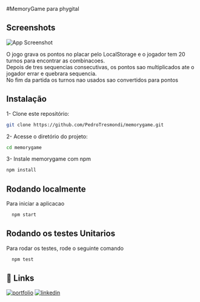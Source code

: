 
#MemoryGame para phygital 



## Screenshots

![App Screenshot](https://res.cloudinary.com/practicaldev/image/fetch/s--5tuoyVED--/c_limit%2Cf_auto%2Cfl_progressive%2Cq_auto%2Cw_800/https://dev-to-uploads.s3.amazonaws.com/uploads/articles/7tx1k5jud6je10jv5nj0.png)

O jogo grava os pontos no placar pelo LocalStorage
e o jogador tem 20 turnos para encontrar as combinacoes.
<br>
Depois de tres sequencias consecutivas, os pontos sao multiplicados ate o jogador errar e quebrara sequencia.
<br>
No fim da partida os turnos nao usados sao convertidos para pontos 

## Instalação
1- Clone este repositório:

```bash
git clone https://github.com/PedroTresmondi/memorygame.git
```


2- Acesse o diretório do projeto:
```bash
cd memorygame
```

3- Instale memorygame com npm

```bash
npm install
```

    
## Rodando localmente

Para iniciar a aplicacao 

```bash
  npm start
```


## Rodando os testes Unitarios

Para rodar os testes, rode o seguinte comando

```bash
  npm test
```


## 🔗 Links
[![portfolio](https://img.shields.io/badge/my_portfolio-000?style=for-the-badge&logo=ko-fi&logoColor=white)](https://3smondi-portfolio.vercel.app/)
[![linkedin](https://img.shields.io/badge/linkedin-0A66C2?style=for-the-badge&logo=linkedin&logoColor=white)](https://www.linkedin.com/in/pedro-tresmondi/)


